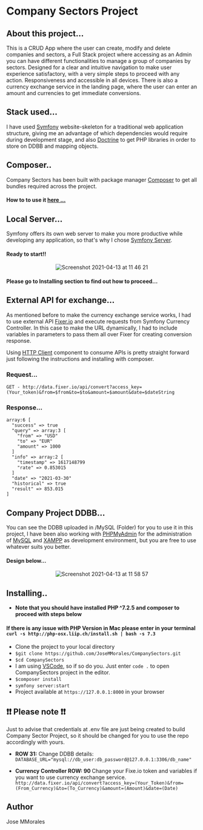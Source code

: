 # Company Sectors Project 

## About this project...

This is a CRUD App where the user can create, modify and delete companies and sectors, a Full Stack project where accessing as an Admin you can have different functionalities to manage a group of companies by sectors. Designed for a clear and intuitive navigation to make user experience satisfactory, with a very simple steps to proceed with any action. Responsiveness and accessible in all devices. There is also a currency exchange service in the landing page, where the user can enter an amount and currencies to get immediate conversions.

## Stack used...
I have used [Symfony](https://symfony.com/) website-skeleton for a traditional web application structure, giving me an advantage of which dependencies would require during development stage, and also [Doctrine](https://www.doctrine-project.org/) to get PHP libraries in order to store on DDBB and mapping objects.

## Composer..
Company Sectors has been built with package manager [Composer](https://getcomposer.org/) to get all bundles required across the project. 

#### How to to use it [here ...](https://getcomposer.org/download/)

## Local Server...
Symfony offers its own web server to make you more productive while developing any application, so that's why I chose [Symfony Server](https://symfony.com/doc/current/setup/symfony_server.html). 

#### Ready to start!!

<div align="center">

![Screenshot 2021-04-13 at 11 46 21](https://user-images.githubusercontent.com/43299285/114533185-ed256d80-9c4d-11eb-9ca8-a34181e733ac.png)

</div>

#### Please go to Installing section to find out how to proceed...

## External API for exchange...
As mentioned before to make the currency exchange service works, I had to use external API [Fixer.io](https://fixer.io/) and execute requests from Symfony Currency Controller. In this case to make the URL dynamically, I had to include variables in parameters to pass them all over Fixer for creating conversion response.

Using [HTTP Client](https://symfony.com/doc/current/http_client.html) component to consume APIs is pretty straight forward just following the instructions and installing with composer.

### Request...
`GET - http://data.fixer.io/api/convert?access_key=(Your_token)&from=$from&to=$to&amount=$amount&date=$dateString`
### Response...
```
array:6 [
  "success" => true
  "query" => array:3 [
    "from" => "USD"
    "to" => "EUR"
    "amount" => 1000
  ]
  "info" => array:2 [
    "timestamp" => 1617148799
    "rate" => 0.853015
  ]
  "date" => "2021-03-30"
  "historical" => true
  "result" => 853.015
]
```

## Company Project DDBB...

You can see the DDBB uploaded in /MySQL (Folder) for you to use it in this project, I have been also working with [PHPMyAdmin](https://www.phpmyadmin.net/) for the administration of [MySQL](https://www.mysql.com/) and [XAMPP](https://www.youtube.com/watch?time_continue=1&v=h6DEDm7C37A&feature=emb_logo) as development environment, but you are free to use whatever suits you better.

#### Design below...

<div align="center">

![Screenshot 2021-04-13 at 11 58 57](https://user-images.githubusercontent.com/43299285/114534778-a59fe100-9c4f-11eb-81ad-dbb9aa6f129e.png)

</div>

## Installing..
* **Note that you should have installed PHP ^7.2.5 and composer to proceed with steps below**

#### If there is any issue with PHP Version in Mac please enter in your terminal `curl -s http://php-osx.liip.ch/install.sh | bash -s 7.3`

* Clone the project to your local directory
* `$git clone https://github.com/JoseMMorales/CompanySectors.git`
* `$cd CompanySectors`
*  I am using [VSCode](https://code.visualstudio.com/), so if so do you. Just enter `code .` to open CompanySectors project in the editor.
* `$composer install`
* `symfony server:start`
* Project available at `https://127.0.0.1:8000` in your browser

## :exclamation::exclamation: Please note :exclamation::exclamation: 
Just to advise that credentials at .env file are just being created to build Company Sector Project, so it should be changed for you to use the repo accordingly with yours.

* <b>ROW 31:</b> Change DDBB details:<br />
`DATABASE_URL="mysql://db_user:db_password@127.0.0.1:3306/db_name"`

* <b>Currency Controller ROW: 90 </b> Change your Fixe.io token and variables if you want to use currency exchange service.
`http://data.fixer.io/api/convert?access_key=(Your_Token)&from=(From_Currency)&to=(To_Currency)&amount=(Amount)&date=(Date)`

## Author
Jose MMorales
